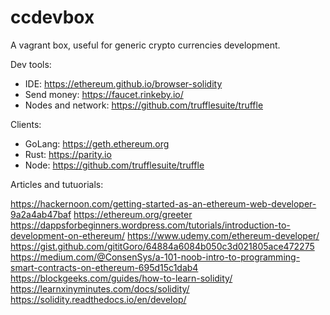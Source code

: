 # ccdevbox
A vagrant box, useful for generic crypto currencies development.

Dev tools:
  - IDE:
    https://ethereum.github.io/browser-solidity
  - Send money:
    https://faucet.rinkeby.io/
  - Nodes and network:
    https://github.com/trufflesuite/truffle
  
Clients:
  - GoLang:
    https://geth.ethereum.org
  - Rust:
    https://parity.io
  - Node:
    https://github.com/trufflesuite/truffle

Articles and tutuorials:

  https://hackernoon.com/getting-started-as-an-ethereum-web-developer-9a2a4ab47baf
  https://ethereum.org/greeter
  https://dappsforbeginners.wordpress.com/tutorials/introduction-to-development-on-ethereum/
  https://www.udemy.com/ethereum-developer/
  https://gist.github.com/gititGoro/64884a6084b050c3d021805ace472275
  https://medium.com/@ConsenSys/a-101-noob-intro-to-programming-smart-contracts-on-ethereum-695d15c1dab4
  https://blockgeeks.com/guides/how-to-learn-solidity/
  https://learnxinyminutes.com/docs/solidity/
  https://solidity.readthedocs.io/en/develop/
